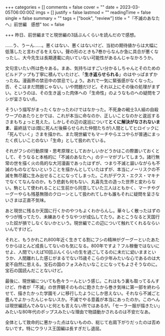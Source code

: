 +++
categories = []
comments = false
cover = ""
date = 2023-03-05T06:00:00Z
imgs = []
justify = false
lastmod = ""
readingTime = false
single = false
summary = ""
tags = ["book", "review"]
title = "『不滅のあなたへ』前世編　感想"
toc = false

+++
昨日、前世編までと現世編の3話ぶんくらいを読んだので感想。

……う、うーん……。悪くはない、悪くはないけど、当初の期待値からは大幅に低落したと言わざるをえない。聲の形のときも7巻からなんか急に具合が悪くなったし、大今先生は長期連載に向いていない可能性があるんじゃなかろうか。

文句言いたい所は色々ある。まあ、気持ちはすごい分かるしちゃんとそのためのビルドアップも丁寧に積んでいたけど、「**生き返らせられる**」のはやっぱまずかったね。漫画界の禁忌中の禁忌でしょう。あれで一気に緊張感がなくなった。否、そこはまだ問題じゃない。いや問題だけど。それ以上にその後の処理がまずい。というのは、その生き返った肉体への「生命性」のようなものへの疑問をフシが呈さない点。

そういう描写がまったくなかったわけではなかった。不死身の戦士3人組の自殺ワープのあたりとかでは、これが本当に命なのか、正しいことなのかと逡巡するさまもちょっと見えた。しかしその辺の逡巡について**とくに解決がなされないまま**、最終話では(既に死んだ後蘇らせられた仲間たちが)人間としてヒロイックに「死んでいく」さまを描かれ、また現世編でもマーチやらエコやらが普通にまったく疚しいことのない「生命」として扱われている。

それがフシの行動原理・思考原理としておかしいかどうかはこの際置いておくとして、そうなると本格的に「不滅のあなたへ」のテーマがブレてしまう。諸行無常の世を描く火の鳥的な大河漫画であったはずが、つまり不滅と謳いながらも不滅のものなどないということを描かんとしていたはずが、本当にノーリスクの不滅を無尽蔵に生み出せることになってしまった。これがデウス・エクス・マキナでなくてなんなのか。もう悲劇も何もない、丸喜先生の造った世界と変わらない。駒として使われることに生前から同意していた三人はともかく、マーチやグーグーやらも残基無限のクローンとして扱われてしかも誰もそれに疑問を呈さないさまは正直不気味。

あと現世に残るか天国に行くかのやつもよくわからんし。華々しく散ったはずのやつが残ってたり、未練ありそうなやつが成仏してたり。あとこうなると天国行った奴が損でしなくないかという。現世編でこの辺について触れてくれるならいいんですけど。

それと、もうかれこれ800年近く生きてる割にフシの精神がグーグーといたあたりからほとんど成長してないのも気になる。800年ですよ？フル稼働ではないにせよ、人間でいえば10回ぶんくらいの生を過ごしてるのに未だに幼いままというか、人間離れした感じがまるでない15歳そこらの少年みたいな心であるのは大変不自然に思える。宝石の国のフォスみたいなことになってもよさそうなのに。宝石の国読んだことないけど。

最後に、現世編についても色々うーんという感じ。これはもう裏も取ってるんすけど、作者が「不滅」の世界観そのものに飽きたから巻き気味に第一部を終わらせて、描きたかった学園モノに移行したようにしか思えない。それなら不滅ごと畳んでよかったんじゃないスか。不滅でやる意義が本当にあったのか。このへんは現世編読んでみないと何とも言えない所ではあるが。「セーラー服が描きたい」みたいな80年代のポップスみたいな理由で物語動かされるのは不安だなあ。

全体として致命的に悪かった点はないものの、総じて右肩下がりだったのは否めないです。特にウラリス王国編は長すぎだし退屈。
